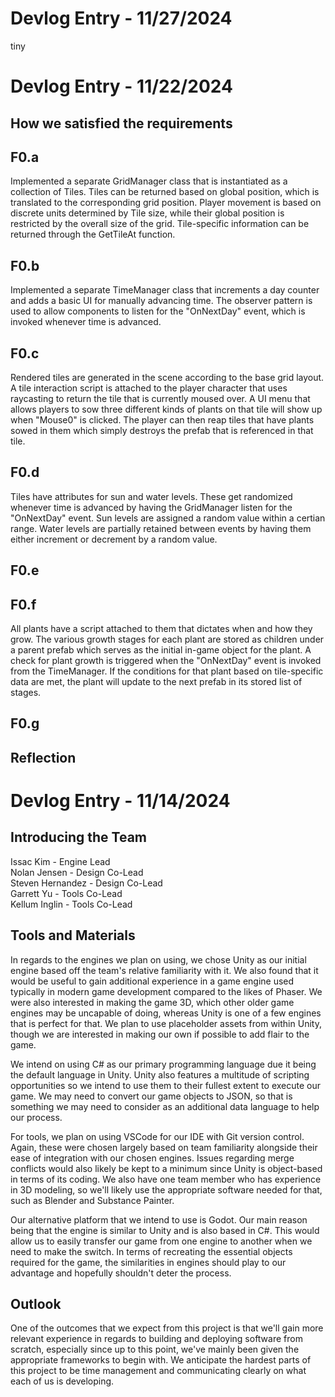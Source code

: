 # Devlog Entry - 11/27/2024
tiny

# Devlog Entry - 11/22/2024

## How we satisfied the requirements

## F0.a

Implemented a separate GridManager class that is instantiated as a collection of Tiles. Tiles can be
returned based on global position, which is translated to the corresponding grid position. Player
movement is based on discrete units determined by Tile size, while their global position is restricted
by the overall size of the grid. Tile-specific information can be returned through the GetTileAt
function.

## F0.b

Implemented a separate TimeManager class that increments a day counter and adds a basic UI for manually
advancing time. The observer pattern is used to allow components to listen for the "OnNextDay" event,
which is invoked whenever time is advanced.

## F0.c

Rendered tiles are generated in the scene according to the base grid layout. A tile interaction script is
attached to the player character that uses raycasting to return the tile that is currently moused over.
A UI menu that allows players to sow three different kinds of plants on that tile will show up when
"Mouse0" is clicked. The player can then reap tiles that have plants sowed in them which simply destroys
the prefab that is referenced in that tile.

## F0.d

Tiles have attributes for sun and water levels. These get randomized whenever time is advanced by having
the GridManager listen for the "OnNextDay" event. Sun levels are assigned a random value within a certian
range. Water levels are partially retained between events by having them either increment or decrement by
a random value.

## F0.e

## F0.f

All plants have a script attached to them that dictates when and how they grow. The various growth stages
for each plant are stored as children under a parent prefab which serves as the initial in-game object for
the plant. A check for plant growth is triggered when the "OnNextDay" event is invoked from the TimeManager.
If the conditions for that plant based on tile-specific data are met, the plant will update to the next
prefab in its stored list of stages.

## F0.g

## Reflection

# Devlog Entry - 11/14/2024

## Introducing the Team
Issac Kim - Engine Lead </br>
Nolan Jensen - Design Co-Lead </br>
Steven Hernandez - Design Co-Lead </br>
Garrett Yu - Tools Co-Lead </br>
Kellum Inglin - Tools Co-Lead </br>

## Tools and Materials
In regards to the engines we plan on using, we chose Unity as our initial engine based off
the team's relative familiarity with it. We also found that it would be useful to gain additional 
experience in a game engine used typically in modern game development compared to the likes of Phaser.
We were also interested in making the game 3D, which other older game engines may be uncapable of doing,
whereas Unity is one of a few engines that is perfect for that. We plan to use placeholder assets from
within Unity, though we are interested in making our own if possible to add flair to the game.

We intend on using C# as our primary programming language due it being the default language 
in Unity. Unity also features a multitude of scripting opportunities so we intend to use them to
their fullest extent to execute our game. We may need to convert our game objects to JSON, so that
is something we may need to consider as an additional data language to help our process.

For tools, we plan on using VSCode for our IDE with Git version control. Again, these were
chosen largely based on team familiarity alongside their ease of integration with our chosen
engines. Issues regarding merge conflicts would also likely be kept to a minimum since Unity 
is object-based in terms of its coding. We also have one team member who has experience in 3D 
modeling, so we'll likely use the appropriate software needed for that, such as Blender and Substance Painter.

Our alternative platform that we intend to use is Godot. Our main reason being that the engine is
similar to Unity and is also based in C#. This would allow us to easily transfer our game from one engine
to another when we need to make the switch. In terms of recreating the essential objects required for the
game, the similarities in engines should play to our advantage and hopefully shouldn't deter the process.

## Outlook

One of the outcomes that we expect from this project is that we'll gain more relevant experience
in regards to building and deploying software from scratch, especially since up to this point,
we've mainly been given the appropriate frameworks to begin with. We anticipate the hardest
parts of this project to be time management and communicating clearly on what each of us is
developing.
